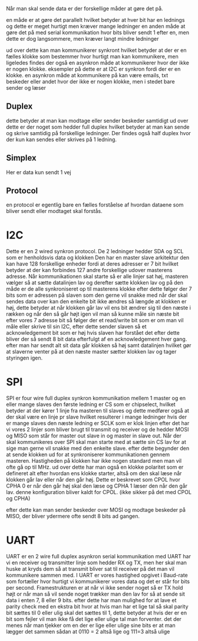 Når man skal sende data er der forskellige måder at gøre det på.

en måde er at gøre det parallelt hvilket betyder at hver bit har en lednings og dette er meget hurtigt men kræver mange ledninger
en anden måde at gøre det på med serial kommunikation hvor bits bliver sendt 1 efter en, men dette er dog langsommere, men kræver langt mindre ledninger

ud over dette kan man kommunikerer synkront hvilket betyder at der er en fælles klokke som bestemmer hvor hurtigt man kan kommunikere, men ligeledes findes der også en asynkron måde at kommunikerer hvor der ikke er nogen klokke.
eksempler på dette er at I2C er synkron fordi der er en klokke. en asynkron måde at kommunikere på kan være emails, txt beskeder eller andet hvor der ikke er nogen klokke, men i stedet bare sender og læser


## Duplex
dette betyder at man kan modtage eller sender beskeder samtidigt
ud over dette er der noget som hedder full duplex hvilket betyder at man kan sende og skrive samtidig på forskellige ledninger. Der findes også half duplex hvor der kun kan sendes eller skrives på 1 ledning.

## Simplex
Her er data kun sendt 1 vej


## Protocol
en protocol er egentlig bare en fælles forståelse af hvordan dataene som bliver sendt eller modtaget skal forstås.



# I2C
Dette er en 2 wired synkron protocol. De 2 ledninger hedder SDA og SCL som er henholdsvis data og klokken
Den har en master slave arkitektur
den kan have 128 forskellige enheder fordi at deres adresser er 7 bit hvilket betyder at der kan forbindes 127 andre forskellige udover masterens adresse.
Når kommunikationen skal starte så er alle linjer sat høj, masteren vælger så at sætte datalinjen lav og derefter sætte klokken lav og på den måde er de alle synkroniseret op til masterens klokke
efter dette følger der 7 bits som er adressen på slaven som den gerne vil snakke med
når der skal sendes data over kan den enkelte bit ikke ændres så længde at klokken er høj, dette betyder at når klokken går lav vil ens bit ændrer sig til den næste i rækken og når den så går højt igen vil man så kunne måle sin næste bit
efter vores 7 adresse bit så følger der et read/write bit som er om man vil måle eller skrive til sin I2C, efter dette sender slaven så et acknowledgement bit som er høj hvis slaven har forstået det
efter dette bliver der så sendt 8 bit data efterfulgt af en acknowledgement hver gang. efter man har sendt alt sit data går klokken så høj samt datalinjen hvilket gør at slaverne venter på at den næste master sætter klokken lav og tager styringen igen.



# SPI 
SPI er four wire full duplex synkron kommunikation mellem 1 master og en eller mange slaves
den første ledning er CS som er chipselect, hvilket betyder at der kører 1 linje fra masteren til slaves og dette medfører også at der skal være en linje pr slave hvilket resulterer i mange ledninger hvis der er mange slaves
den næste ledning er SCLK som er klok linjen
efter det har vi vores 2 linjer som bliver brugt til transmit og receiver og de hedder MOSI og MISO som står for master out slave in og master in slave out.
Når der skal kommunikeres over SPI skal man starte med at sætte sin CS lav for at sige man gerne vil snakke med den enkelte slave. efter dette begynder den at sende klokken ud for at synkroniserer kommunikationen gennem masteren. Hastigheden på klokken har ikke nogen standard men man vil ofte gå op til MHz. ud over dette har man også en klokke polaritet som er defineret alt efter hvordan ens klokke starter, altså om den skal læse når klokken går lav eller når den går høj. Dette er beskrevet som CPOL hvor CPHA 0 er når den går høj skal den læse og CPHA 1 læser den når den går lav. denne konfiguration bliver kaldt for CPOL. 
(ikke sikker på det med CPOL og CPHA)

efter dette kan man sender beskeder over MOSI og modtage beskeder på MISO, der bliver ydermere ofte sendt 8 bits ad gangen. 


# UART
UART er en 2 wire full duplex asynkron serial kommunikation
med UART har vi en receiver og transmitter linje som hedder RX og TX, men her skal man huske at kryds dem så at transmit bliver sat til receiver på det man vil kommunikere sammen med.
I UART er vores hastighed opgivet i Baud-rate som fortæller hvor hurtigt vi kommunikerer vores data og det er står for bits per second. 
Framestrukturen er at når vi ikke sender noget så er TX hold højt or når man så vil sende noget trækker man den lav for så at sende sit data i  enten 7, 8 eller 9 bits. efter dette har man mulighed for at lave et parity check med en ekstra bit hvor at hvis man har et lige tal så skal parity bit sættes til 0 eller ulig skal det sættes til 1, dette betyder at hvis der er en bit som fejler vil man ikke få det lige eller ulige tal man forventer. det der menes når man tjekker om en der er lige eller ulige sine bits er at man lægger det sammen sådan at 0110 = 2 altså lige og 111=3 altså ulige